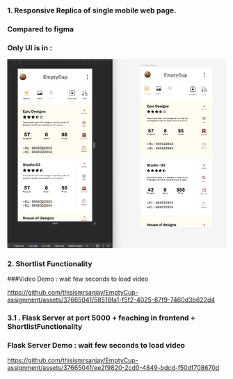 ### 1.  Responsive Replica of  single mobile web page.
### Compared to figma 
### Only UI is in : 
<img src="./first.png" >

### 2.   Shortlist Functionality 
###Video Demo : wait few seconds to load video



https://github.com/thisismrsanjay/EmptyCup-assignment/assets/37665041/58516fa1-f5f2-4025-87f9-7460d3b622d4

### 3.1 .  Flask Server  at port 5000  + feaching in frontend + ShortlistFunctionality 
### Flask Server Demo : wait few seconds to load video



https://github.com/thisismrsanjay/EmptyCup-assignment/assets/37665041/ee2f9820-2cd0-4849-bdcd-f50df708670d

